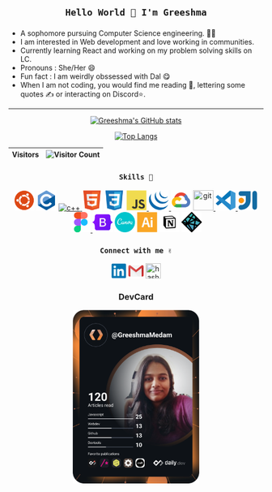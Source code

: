 <div align="center">
  <h2>

    Hello World 👋 I'm Greeshma

  </h2>
</div>

- A sophomore pursuing Computer Science engineering. 👩‍🎓
- I am interested in Web development and love working in communities.
- Currently learning React and working on my problem solving skills on LC.
- Pronouns : She/Her 😄
- Fun fact : I am weirdly obssessed with Dal 😋
- When I am not coding, you would find me reading 📖, lettering some quotes ✍ or interacting on Discord⭐.

---

<div align="center">
  
  [![Greeshma's GitHub stats](https://github-readme-stats.vercel.app/api?username=Greeshma2903&show_icons=true&theme=dark&border_radius)](https://github.com/greeshma2903)
  
  [![Top Langs](https://github-readme-stats.vercel.app/api/top-langs/?username=Greeshma2903&exclude_repo=github-slideshow,First-app---Dice-roll&theme=dark&layout=compact&border_radius&card_width=400)](https://github.com/greeshma2903)

| Visitors | ![Visitor Count](https://profile-counter.glitch.me/{Greeshma2903}/count.svg) |
| -------- | ---------------------------------------------------------------------------- |

</div>

<div align="center">
  <h3>
    
    Skills 💪
    
  </h3>
  
  <a src="https://ubuntu.com/" target="_blank">
    <img src="https://github.com/devicons/devicon/blob/master/icons/ubuntu/ubuntu-plain.svg" width="40" height="40" alt="ubuntu">
  </a>

  <a src="https://devdocs.io/c/" target="_blank">
    <img src="https://github.com/devicons/devicon/blob/master/icons/c/c-original.svg" width="40" height="40" title="C-lanuage" alt="C lang">
  </a>

  <a href="https://www.w3schools.com/cpp/" target="_blank">
    <img src="https://github.com/devicons/devicon/master/icons/cplusplus/cplusplus-original.svg" alt="c++" title="c++" width="40" height="40"/>
  </a> 
  
  <a src="https://developer.mozilla.org/en-US/docs/Web/HTML" target="_blank">
    <img src=https://github.com/devicons/devicon/blob/master/icons/html5/html5-original.svg" alt="html5" width="40" height="40" title="HTML5">
  </a>
  
  <a src="https://developer.mozilla.org/en-US/docs/Web/CSS" target="_blank">
    <img src="https://github.com/devicons/devicon/blob/master/icons/css3/css3-original.svg" alt="css3" width="40" height="40" title="CSS3">
  </a>

  <a href="https://developer.mozilla.org/en-US/docs/Web/JavaScript" target="_blank">
    <img src="https://github.com/devicons/devicon/blob/master/icons/javascript/javascript-original.svg" alt="javascript" width="40" height="40"/>
  </a>

  <a href="https://jquery.com/" target="_blank">
    <img src="https://github.com/devicons/devicon/blob/master/icons/jquery/jquery-original.svg" alt="jquery" width="40" height="40"/>
  </a>
  
  <a src="https://cloud.google.com/docs/" target="_blank">
    <img src="https://github.com/devicons/devicon/blob/master/icons/googlecloud/googlecloud-original.svg" width="40" height="40" title="Google Cloud Platform">
  </a>

  <a href="https://git-scm.com/" target="_blank">
    <img src="https://www.vectorlogo.zone/logos/git-scm/git-scm-icon.svg" title="git" width="40" height="40"/>
  </a>

  <a href="https://code.visualstudio.com/" target="_blank">
    <img src="https://github.com/devicons/devicon/blob/master/icons/vscode/vscode-original.svg" alt="vs code" title="vs code" width="40" height="40"/>
  </a>

  <a href="https://www.jetbrains.com/idea/" target="_blank">
    <img src="https://github.com/devicons/devicon/blob/master/icons/intellij/intellij-original.svg" alt="intellij" width="40" height="40"/>
  </a>

  <a href="https://www.figma.com/" target="_blank">
    <img src="https://github.com/devicons/devicon/blob/master/icons/figma/figma-original.svg" alt="figma" title="figma" width="40" height="40"/>
  </a>

  <a src="https://getbootstrap.com/" target="_blank">
    <img src="https://github.com/devicons/devicon/blob/master/icons/bootstrap/bootstrap-original.svg" width="40" height="40" alt="bootstrap" title="bootstrap">
  </a>

  <a src="https://www.canva.com/" target="_blank">
    <img src="https://github.com/devicons/devicon/blob/master/icons/canva/canva-original.svg" width="40" height="40" alt="canva" title="canva">
  </a>
  
  <a src="https://helpx.adobe.com/in/illustrator/user-guide.html" target="_blank">
    <img src="https://github.com/devicons/devicon/blob/master/icons/illustrator/illustrator-plain.svg" width="40" height="40" alt="adobe illustrator" title="illustrator">
  </a>
  
  <a src="https://notion.so" target="_blank">
    <img src="./images/notion.svg" width="40" height="40" alt="notion" title="notion">
  </a>
  
  <a src="https://docs.netlify.com/" target="_blank">
    <img src="./images/netlify.svg" width="40" height="40" alt="netlify" title="netlify">
  </a>

</div>

<div align="center">
  <h3>
    
    Connect with me ✌
    
  </h3>
  
  <a src="https://www.linkedin.com/in/m-greeshma/" target="_blank">
    <img src="https://github.com/devicons/devicon/blob/master/icons/linkedin/linkedin-original.svg" alt="linkedin" title="linkedin" width="30" height="30">
  </a>

  <a src="mailto:greeshmam@duck.com">
    <img src="./images/gmail.svg" alt="gmail" title="gmail" width="30" height="30">
  </a>

  <a src="https://gree.hashnode.dev/" target="_blank">
    <img src="./images/hashnode.svg alt="hashnode blog" title="hashnode" width="30" height="30">
  </a>

</div>

<div align="center"> 
  <h3>
  DevCard
  </h3>

<a href="https://app.daily.dev/GreeshmaMedam"><img src="devcard.svg" width="250" alt="Medam Greeshma's Dev Card"/></a>

</div>

